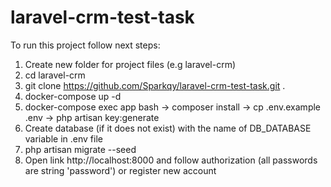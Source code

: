 # laravel-crm-test-task

To run this project follow next steps: 
1. Create new folder for project files (e.g laravel-crm)
2. cd laravel-crm
3. git clone https://github.com/Sparkqy/laravel-crm-test-task.git . 
4. docker-compose up -d
5. docker-compose exec app bash -> composer install -> cp .env.example .env -> php artisan key:generate
6. Create database (if it does not exist) with the name of DB_DATABASE variable in .env file
7. php artisan migrate --seed
8. Open link http://localhost:8000 and follow authorization (all passwords are string 'password') or register new account   
